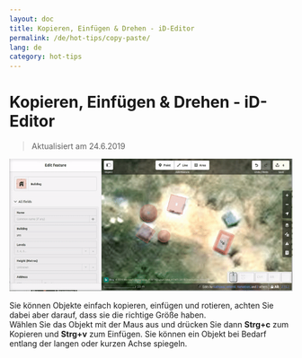 ```yaml
---
layout: doc
title: Kopieren, Einfügen & Drehen - iD-Editor
permalink: /de/hot-tips/copy-paste/
lang: de
category: hot-tips
---
```


Kopieren, Einfügen & Drehen - iD-Editor
============

> Aktualisiert am 24.6.2019

![copy-paste][]


Sie können Objekte einfach kopieren, einfügen und rotieren, achten Sie dabei aber darauf, dass sie die richtige Größe haben.  
Wählen Sie das Objekt mit der Maus aus und drücken Sie dann **Strg+c** zum Kopieren und **Strg+v** zum Einfügen. Sie können ein Objekt bei Bedarf entlang der langen oder kurzen Achse spiegeln.   

[copy-paste]:/images/hot-tips/copy-paste.gif
[keymon]:/images/hot-tips/keymon.png